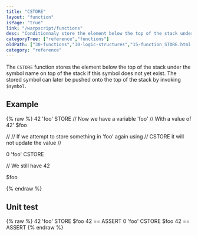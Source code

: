 ```yaml
---
title: "CSTORE"
layout: "function"
isPage: "true"
link: "/warpscript/functions"
desc: "Conditionnaly store the element below the top of the stack under the symbol name on top of the stack"
categoryTree: ["reference","functions"]
oldPath: ["30-functions","30-logic-structures","15-function_STORE.html.md"]
category: "reference"
---
```

 

The `CSTORE` function stores the element below the top of the stack under the symbol name on top of the stack if this symbol does not yet exist. The stored symbol can later be pushed onto the top of the stack by invoking `$symbol`.

## Example ##

{% raw %}
<warp10-warpscript-widget backend="{{backend}}"  exec-endpoint="{{execEndpoint}}">42 'foo' STORE
// Now we have a variable 'foo'
// With a value of 42'
$foo

//
// If we attempt to store something in 'foo' again using
// CSTORE it will not update the value
//

0 'foo' CSTORE

// We still have 42

$foo

</warp10-warpscript-widget>
{% endraw %}    


## Unit test ##

{% raw %}
<warp10-warpscript-widget backend="{{backend}}"  exec-endpoint="{{execEndpoint}}">42 'foo' STORE
$foo 42 == ASSERT
0 'foo' CSTORE
$foo 42 == ASSERT
</warp10-warpscript-widget>
{% endraw %}            

